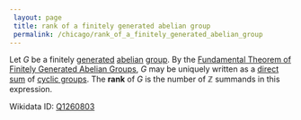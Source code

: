 ```yaml
---
 layout: page
 title: rank of a finitely generated abelian group
 permalink: /chicago/rank_of_a_finitely_generated_abelian_group
---
```

Let $G$ be a finitely [generated](https://defsmath.github.io/DefsMath/generating_set_of_a_group) [abelian](https://defsmath.github.io/DefsMath/abelian) [group](https://defsmath.github.io/DefsMath/group). By the  [Fundamental Theorem of Finitely Generated Abelian Groups](https://defsmath.github.io/DefsMath/Fundamental_Theorem_of_Finitely_Generated_Abelian_Groups), $G$ may be uniquely written as a [direct sum](https://defsmath.github.io/DefsMath/direct_sum_of_groups) of [cyclic groups](https://defsmath.github.io/DefsMath/cyclic_group). The **rank** of $G$ is the number of $\mathbb Z$ summands in this expression.

Wikidata ID: [Q1260803](https://www.wikidata.org/wiki/Q1260803)